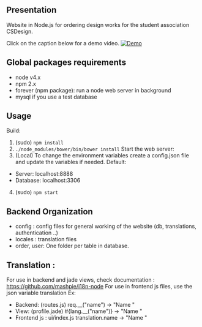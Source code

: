 ## Presentation
Website in Node.js for ordering design works for the student association CSDesign.

Click on the caption below for a demo video.
[![Demo](http://img.youtube.com/vi/MP0xln9Hpjw/0.jpg)](https://www.youtube.com/watch?v=MP0xln9Hpjw "Webiste CSDesign")
## Global packages requirements

- node v4.x
- npm 2.x
- forever (npm package): run a node web server in background
- mysql if you use a test database

## Usage

Build:
1. (sudo) ```npm install```
2. ```./node_modules/bower/bin/bower install```
Start the web server:
3. (Local) To change the environment variables create a config.json file and update the variables if needed. Default: 
  * Server: localhost:8888
  * Database: localhost:3306
4. (sudo) ```npm start```

## Backend Organization

- config : config files for general working of the website (db, translations, authentication ..)
- locales : translation files
- order, user: One folder per table in database.

## Translation :

For use in backend and jade views, check documentation : https://github.com/mashpie/i18n-node
For use in frontend js files, use the json variable translation
Ex:
  - Backend: (routes.js)   req.__("name") -> "Name "
  - View: (profile.jade)   #{lang.__("name")} -> "Name "
  - Frontend js : ui/index.js  translation.name -> "Name "
